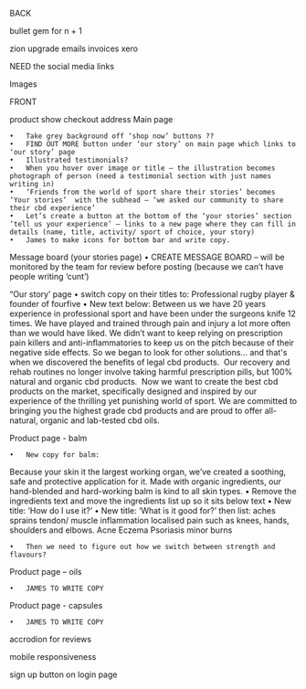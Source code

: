 BACK
<!-- review doens't need a user -->

bullet gem for n + 1
<!-- the cartoon out story needs to be put in cludinary -->

zion upgrade
emails
invoices
xero


NEED
the social media links

Images


FRONT

product show
checkout
address
Main page

	•	Take grey background off ‘shop now’ buttons ??
	•	FIND OUT MORE button under ‘our story’ on main page which links to ‘our story’ page
	•	Illustrated testimonials?
	•	When you hover over image or title – the illustration becomes photograph of person (need a testimonial section with just names writing in)
	•	‘Friends from the world of sport share their stories’ becomes ‘Your stories’  with the subhead – ‘we asked our community to share their cbd experience’
	•	Let’s create a button at the bottom of the ‘your stories’ section ‘tell us your experience’ – links to a new page where they can fill in details (name, title, activity/ sport of choice, your story)
	•	James to make icons for bottom bar and write copy.


Message board (your stories page)
	•	CREATE MESSAGE BOARD – will be monitored by the team for review before posting (because we can’t have people writing ‘cunt’)

“Our story’ page
	•	switch copy on their titles to: Professional rugby player & founder of fourfive
	•	New text below:
Between us we have 20 years experience in professional sport and have been under the surgeons knife 12 times. We have played and trained through pain and injury a lot more often than we would have liked.
We didn’t want to keep relying on prescription pain killers and anti-inflammatories to keep us on the pitch because of their negative side effects. So we began to look for other solutions… and that's when we discovered the benefits of legal cbd products. 
Our recovery and rehab routines no longer involve taking harmful prescription pills, but 100% natural and organic cbd products. 
Now we want to create the best cbd products on the market, specifically designed and inspired by our experience of the thrilling yet punishing world of sport.
We are committed to bringing you the highest grade cbd products and are proud to offer all-natural, organic and lab-tested cbd oils.


Product page - balm

	•	New copy for balm:
Because your skin it the largest working organ, we’ve created a soothing, safe and protective application for it. Made with organic ingredients, our hand-blended and hard-working balm is kind to all skin types.
	•	Remove the ingredients text and move the ingredients list up so it sits below text
	•	New title: ‘How do I use it?’
	•	New title: ‘What is it good for?’ then list:
aches
sprains
tendon/ muscle inflammation
localised pain such as knees, hands, shoulders and elbows.
Acne
Eczema
Psoriasis
minor burns

	•	Then we need to figure out how we switch between strength and flavours?


Product page – oils

	•	JAMES TO WRITE COPY

Product page - capsules

	•	JAMES TO WRITE COPY



<!-- hover on product iamges -->

accrodion for reviews

<!-- dropdown oils balms capsules -->


mobile responsiveness

sign up button on login page


